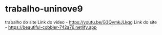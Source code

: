 # trabalho-uninove9
trabalho do site
Link do vídeo - https://youtu.be/G3QvmkJLkqg
Link do site - https://beautiful-cobbler-742a76.netlify.app
